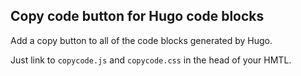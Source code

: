 ## Copy code button for Hugo code blocks

Add a copy button to all of the code blocks generated by Hugo.

Just link to `copycode.js` and `copycode.css` in the head of your HMTL.
